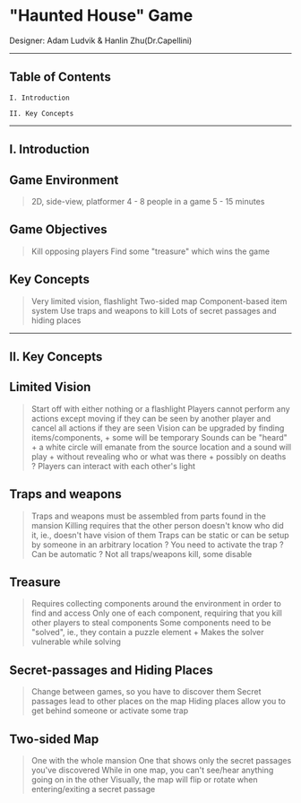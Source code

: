 "Haunted House" Game
====================

Designer: Adam Ludvik & Hanlin Zhu(Dr.Capellini)

-----------------
Table of Contents
-----------------

    I. Introduction

    II. Key Concepts

---------------
I. Introduction
---------------

Game Environment
----------------
> 2D, side-view, platformer
> 4 - 8 people in a game
> 5 - 15 minutes

Game Objectives
---------------
> Kill opposing players
> Find some "treasure" which wins the game

Key Concepts
------------
> Very limited vision, flashlight
> Two-sided map 
> Component-based item system
> Use traps and weapons to kill
> Lots of secret passages and hiding places

----------------
II. Key Concepts
----------------

Limited Vision
--------------
> Start off with either nothing or a flashlight 
> Players cannot perform any actions except moving if they can be seen by another player and cancel all actions if they are seen
> Vision can be upgraded by finding items/components, 
    + some will be temporary
> Sounds can be "heard"
    + a white circle will emanate from the source location and a sound will play 
    + without revealing who or what was there
    + possibly on deaths
? Players can interact with each other's light

Traps and weapons
-----------------
> Traps and weapons must be assembled from parts found in the mansion
> Killing requires that the other person doesn't know who did it, ie., doesn't have vision of them
> Traps can be static or can be setup by someone in an arbitrary location
    ? You need to activate the trap
    ? Can be automatic
? Not all traps/weapons kill, some disable

Treasure
--------
> Requires collecting components around the environment in order to find and access
> Only one of each component, requiring that you kill other players to steal components
> Some components need to be "solved", ie., they contain a puzzle element
    + Makes the solver vulnerable while solving

Secret-passages and Hiding Places
---------------------------------
> Change between games, so you have to discover them
> Secret passages lead to other places on the map
> Hiding places allow you to get behind someone or activate some trap

Two-sided Map
-------------
> One with the whole mansion
> One that shows only the secret passages you've discovered
> While in one map, you can't see/hear anything going on in the other
> Visually, the map will flip or rotate when entering/exiting a secret passage
